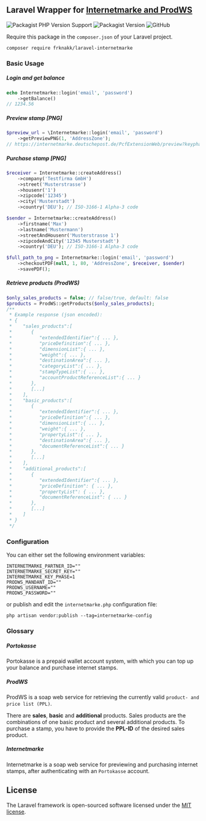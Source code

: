 ## Laravel Wrapper for [Internetmarke and ProdWS](https://www.deutschepost.de/de/i/internetmarke-porto-drucken/downloads.html)
![Packagist PHP Version Support](https://img.shields.io/packagist/php-v/frknakk/laravel-internetmarke)
![Packagist Version](https://img.shields.io/packagist/v/frknakk/laravel-internetmarke)
![GitHub](https://img.shields.io/github/license/frknakk/laravel-internetmarke)

Require this package in the `composer.json` of your Laravel project.

    composer require frknakk/laravel-internetmarke

### Basic Usage

##### Login and get balance
```php
echo Internetmarke::login('email', 'password')
    ->getBalance()
// 1234.56
```

##### Preview stamp [PNG]
```php
$preview_url = \Internetmarke::login('email', 'password')
    ->getPreviewPNG(1, 'AddressZone');
// https://internetmarke.deutschepost.de/PcfExtensionWeb/preview?keyphase=0&data=...
```

##### Purchase stamp [PNG]
```php
$receiver = Internetmarke::createAddress()
    ->company('Testfirma GmbH')
    ->street('Musterstrasse')
    ->housenr('1')
    ->zipcode('12345')
    ->city('Musterstadt')
    ->country('DEU'); // ISO-3166-1 Alpha-3 code

$sender = Internetmarke::createAddress()
    ->firstname('Max')
    ->lastname('Mustermann')
    ->streetAndHousenr('Musterstrasse 1')
    ->zipcodeAndCity('12345 Musterstadt')
    ->country('DEU'); // ISO-3166-1 Alpha-3 code

$full_path_to_png = Internetmarke::login('email', 'password')
    ->checkoutPDF(null, 1, 80, 'AddressZone', $receiver, $sender)
    ->savePDF();
```

##### Retrieve products (ProdWS)
```php
$only_sales_products = false; // false/true, default: false
$products = ProdWS::getProducts($only_sales_products);
/**
 * Example response (json encoded):
 * {
 *    "sales_products":[
 *       {
 *          "extendedIdentifier":{ ... },
 *          "priceDefinition":{ ... },
 *          "dimensionList":{ ... },
 *          "weight":{ ... },
 *          "destinationArea":{ ... },
 *          "categoryList":{ ... },
 *          "stampTypeList":{ ... },
 *          "accountProductReferenceList":{ ... }
 *       },
 *       [...]
 *    ],
 *    "basic_products":[
 *       {
 *          "extendedIdentifier":{ ... },
 *          "priceDefinition":{ ... },
 *          "dimensionList":{ ... },
 *          "weight":{ ... },
 *          "propertyList":{ ... },
 *          "destinationArea":{ ... },
 *          "documentReferenceList":{ ... }
 *       },
 * 	     [...]
 *    ],
 *    "additional_products":[
 *       {
 *          "extendedIdentifier":{ ... },
 *          "priceDefinition": { ... },
 *          "propertyList": { ... },
 *          "documentReferenceList": { ... }
 *       },
 *       [...]
 *    ]
 * }
 */
```

### Configuration

You can either set the following environment variables:

    INTERNETMARKE_PARTNER_ID=""
    INTERNETMARKE_SECRET_KEY=""
    INTERNETMARKE_KEY_PHASE=1
    PRODWS_MANDANT_ID=""
    PRODWS_USERNAME=""
    PRODWS_PASSWORD=""

or publish and edit the `internetmarke.php` configuration file:

    php artisan vendor:publish --tag=internetmarke-config


### Glossary

##### Portokasse

Portokasse is a prepaid wallet account system, with which you can top up your balance and purchase internet stamps.

##### ProdWS

ProdWS is a soap web service for retrieving the currently valid `product- and price list (PPL)`.

There are **sales**, **basic** and **additional** products. Sales products are the combinations of one basic product and several additional products. To purchase a stamp, you have to provide the **PPL-ID** of the desired sales product.

##### Internetmarke

Internetmarke is a soap web service for previewing and purchasing internet stamps, after authenticating with an `Portokasse` account.

## License

The Laravel framework is open-sourced software licensed under the [MIT license](LICENSE).